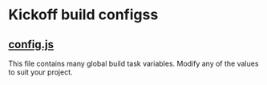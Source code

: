 # Kickoff build configss

## [config.js](config.js)
This file contains many global build task variables. Modify any of the values to suit your project.
